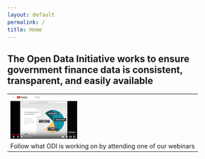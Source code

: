 ```yaml
---
layout: default
permalink: /
title: Home
---
```


## The Open Data Initiative works to ensure government finance data is consistent, transparent, and easily available

<table>
  <tr>
    <td><a href="https://opendatainitiative.github.io/events/2017-11-19-odi-webinar/"><img src=/assets/img/29nov17-webinar-screengrab.png" alt="29nov17-webinar"></a></td>
  </tr>
  <tr>
    <td>Follow what ODI is working on by attending one of our webinars</td>
	</tr>
</table>
